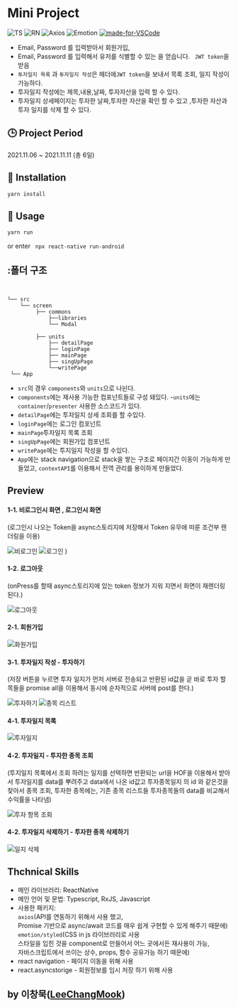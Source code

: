 # Mini Project

![TS](https://img.shields.io/badge/TypeScript-007ACC?style=flat-square&logo=typescript&logoColor=white)
![RN](https://img.shields.io/badge/React_Native-20232A?style=flat-square&logo=react&logoColor=61DAFB)
![Axios](https://img.shields.io/badge/Axios-black?style=flat-square&logoColor=white)
![Emotion](https://img.shields.io/badge/Styled-Emotion-pink?style=flat-square&logoColor=white)
[![made-for-VSCode](https://img.shields.io/badge/Made%20for-VSCode-007ACC.svg)](https://code.visualstudio.com/)

- Email, Password 를 입력받아서 회원가입, <br />
- Email, Password 를 입력해서 유저를 식별할 수 있는 을 얻습니다. ` JWT token`을 받음 <br />
- `투자일지 목록` 과 `투자일지 작성`은 헤더에`JWT token`을 보내서 목록 조회, 일지 작성이 가능하다.<br />
- 투자일지 작성에는 제목,내용,날짜, 투자자산을 입력 할 수 있다. <br />
- 투자일지 상세페이지는 투자한 날짜,투자한 자산을 확인 할 수 있고 ,투자한 자산과 투자 일지를 삭제 할 수 있다. <br />

## :clock3: Project Period

2021.11.06 ~ 2021.11.11 (총 6일)

## :hammer: Installation

```javascript
yarn install
```

## :bell: Usage

```javascript
yarn run
```

or enter ` npx react-native run-android`

## :폴더 구조

```


└── src
    └── screen
         ├── commons
             ├──libraries
             └── Modal

         ├── units
             ├── detailPage
             ├── loginPage
             ├── mainPage
             ├── singUpPage
             └──writePage
 └── App
```

- `src`의 경우 `components`와 `units`으로 나뉜다.
- `components`에는 재사용 가능한 컴포넌트들로 구성 돼있다. -`units`에는 `container`/`presenter` 사용한 소스코드가 있다.
- `detailPage`에는 투자일지 상세 조회를 할 수있다.
- `loginPage`에는 로그인 컴포넌트
- `mainPage`투자일지 목록 조회
- `singUpPage`에는 회원가입 컴포넌트
- `writePage`에는 투지일지 작성을 할 수있다.
- `App`에는 stack navigation으로 stack을 쌓는 구조로 페이지간 이동이 가능하게 만들었고, `contextAPI`를 이용해서 전역 관리를 용이하게 만들었다.

## Preview

#### 1-1. 비로그인시 화면 , 로그인시 화면

(로그인시 나오는 Token을 async스토리지에 저장해서 Token 유무애 떠룬 조건부 렌더링을 이용)

![비로그인](https://user-images.githubusercontent.com/86825253/141153667-f5758d94-e215-42f9-ab9c-61b6df626edf.gif)
![로그인](https://user-images.githubusercontent.com/86825253/141154000-c43f0a69-f140-4e35-ad7f-b12e66f38da9.gif)
)

#### 1-2. 로그아웃

(onPress를 할때 async스토리지에 있는 token 정보가 지워 지면서 화면이 재렌더링 된다.)

![로그아웃](https://user-images.githubusercontent.com/86825253/141153907-309dc372-d4e0-40f7-95ab-c0ba2b6547de.gif)

#### 2-1. 회원가입

![화원가입](https://user-images.githubusercontent.com/86825253/141154100-ce4c000f-5ddf-4034-880f-a4f203db0b0a.gif)

#### 3-1. 투자일지 작성 - 투자하기

(저장 버튼을 누르면 투자 일지가 먼저 서버로 전송되고 반환된 id값을 곧 바로 투자 할목들을 promise all을 이용해서 동시에 순차적으로 서버에 post를 한다.)

![투자하기](https://user-images.githubusercontent.com/86825253/141154040-98f78eb6-445e-4798-bdf2-50990a743caa.gif)
![종목 리스트](https://user-images.githubusercontent.com/86825253/141153933-3daf442e-44bc-409d-ab28-a749af6834e0.gif)

#### 4-1. 투자일지 목록

![투자일지](https://user-images.githubusercontent.com/86825253/141154290-03148347-0dab-42fd-b515-cba822b0c04a.gif)

#### 4-2. 투자일지 - 투자한 종목 조회

(투지일지 목록에서 조회 하려는 일지를 선택하면 반환되는 url을 HOF을 이용해서 받아서 투자일지를 data를 뿌려주고 data에서 나온 id값고 투자종목일지 의 id 와 같은것을 찾아서 종목 조회, 투자한 종목에는, 기존 종목 리스트들 투자종목들의 data를 비교해서 수익률을 나타냄)

![투자 항목 조회](https://user-images.githubusercontent.com/86825253/141154458-49c1c407-adaf-4fbe-b59a-f912f5224fde.gif)

#### 4-2. 투자일지 삭제하기 - 투자한 종목 삭제하기

![일지 삭제](https://user-images.githubusercontent.com/86825253/141153918-5ed8b225-0f56-47c3-8f74-702df1036a8f.gif)

## Thchnical Skills

- 메인 라이브러리: ReactNative
- 메인 언어 및 문법: Typescript, RxJS, Javascript
- 사용한 패키지: <br/>
  `axios`(API를 연동하기 위해서 사용 했고, <br/>Promise 기반으로 async/await 코드를 매우 쉽게 구현할 수 있게 해주기 때문에)<br/>
  `emotion/styled`(CSS in js 라이브러리로 사용 <br/>
  스타일을 입힌 것을 component로 만들어서 어느 곳에서든 재사용이 가능, <br/>
  자바스크립트에서 쓰이는 상수, props, 함수 공유가능 하기 때문에)
- react navigation - 페이지 이동을 위해 사용 <br/>
- react.asyncstorige - 회원정보를 임시 저장 하기 위해 사용 <br/>

## by 이창묵([LeeChangMook](https://github.com/moogieon))
